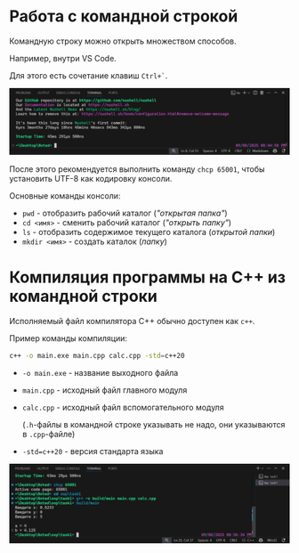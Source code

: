 Работа с командной строкой
===

Командную строку можно открыть множеством способов.

Например, внутри VS Code.

Для этого есть сочетание клавиш <code>Ctrl+`</code>.

![alt text]({D691ADF8-2002-44D0-8C2D-48204E57329D}.png)

После этого рекомендуется выполнить команду `chcp 65001`, чтобы установить
UTF-8 как кодировку консоли.

Основные команды консоли:
- `pwd` - отобразить рабочий каталог (_"открытая папка"_)
- `cd <имя>` - сменить рабочий каталог (_"открыть папку"_)
- `ls` - отобразить содержимое текущего каталога (_открытой папки_)
- `mkdir <имя>` - создать каталок (_папку_)

Компиляция программы на C++ из командной строки
===

Исполняемый файл компилятора C++ обычно доступен как `c++`.

Пример команды компиляции:

```sh
c++ -o main.exe main.cpp calc.cpp -std=c++20
```

- `-o main.exe` - название выходного файла

- `main.cpp` - исходный файл главного модуля

- `calc.cpp` - исходный файл вспомогательного модуля

  (`.h`-файлы в командной строке указывать не надо, они указываются в
   `.cpp`-файле)

- `-std=c++20` - версия стандарта языка

![alt text]({1F733B20-F282-41CC-B777-4D0620663041}.png)